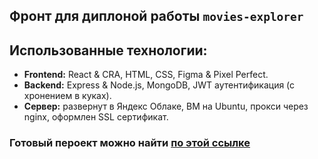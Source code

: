 ## Фронт для диплоной работы `movies-explorer`

## Использованные технологии:
- **Frontend:** React & CRA, HTML, CSS, Figma & Pixel Perfect.
- **Backend:** Express & Node.js, MongoDB, JWT аутентификация (с хронением в куках).
- **Сервер:** развернут в Яндекс Облаке, ВМ на Ubuntu, прокси через nginx, оформлен SSL сертификат. 

[1]: https://larikov.tk/diploma/
### Готовый пероект можно найти [по этой ссылке][1]

